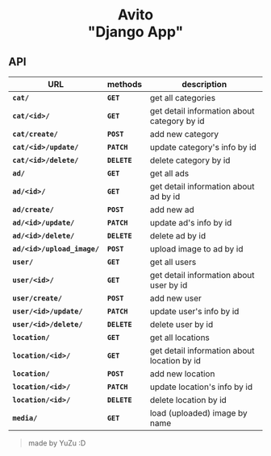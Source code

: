 <h1 align="center">Avito<br>"Django App"</h1>

## API

| URL                         | methods      | description                                 |
|-----------------------------|--------------|---------------------------------------------|
| **`cat/`**                  | **`GET`**    | get all categories                          |
| **`cat/<id>/`**             | **`GET`**    | get detail information about category by id |
| **`cat/create/`**           | **`POST`**   | add new category                            |
| **`cat/<id>/update/`**      | **`PATCH`**  | update category's info by id                |
| **`cat/<id>/delete/`**      | **`DELETE`** | delete category by id                       |
| **`ad/`**                   | **`GET`**    | get all ads                                 |
| **`ad/<id>/`**              | **`GET`**    | get detail information about ad by id       |
| **`ad/create/`**            | **`POST`**   | add new ad                                  |
| **`ad/<id>/update/`**       | **`PATCH`**  | update ad's info by id                      |
| **`ad/<id>/delete/`**       | **`DELETE`** | delete ad by id                             |
| **`ad/<id>/upload_image/`** | **`POST`**   | upload image to ad by id                    |
| **`user/`**                 | **`GET`**    | get all users                               |
| **`user/<id>/`**            | **`GET`**    | get detail information about user by id     |
| **`user/create/`**          | **`POST`**   | add new user                                |
| **`user/<id>/update/`**     | **`PATCH`**  | update user's info by id                    |
| **`user/<id>/delete/`**     | **`DELETE`** | delete user by id                           |
| **`location/`**             | **`GET`**    | get all locations                           |
| **`location/<id>/`**        | **`GET`**    | get detail information about location by id |
| **`location/`**             | **`POST`**   | add new location                            |
| **`location/<id>/`**        | **`PATCH`**  | update location's info by id                |
| **`location/<id>/`**        | **`DELETE`** | delete location by id                       |
| **`media/`**                | **`GET`**    | load (uploaded) image by name               |

> made by YuZu :D